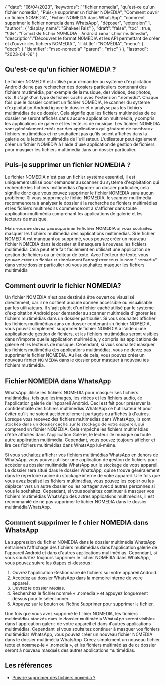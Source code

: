 {
"date": "06/04/2023",
  "keywords": [
"fichier nomedia",
"qu'est-ce qu'un fichier nomedia",
"Puis-je supprimer un fichier NOMEDIA",
"Comment ouvrir un fichier NOMEDIA",
"Fichier NOMEDIA dans WhatsApp",
"comment supprimer le fichier nomedia dans WhatsApp",
"déposer",
"extension"
],
  "author": {
"display_name": "Shakeel Faiz"
},
"draft": "false",
"toc" : true,
"title": "Format de fichier NOMEDIA - Android sans fichier multimédia",
  "description":"Découvrez le format NOMEDIA et les API permettant de créer et d'ouvrir des fichiers NOMEDIA.",
"linktitle": "NOMÉDIA",
  "menu": {
    "docs": {
      "identifier": "misc-nomedia",
"parent" : "misc"
}
},
"lastmod": "2023-04-06"
}

## Qu'est-ce qu'un fichier NOMEDIA ?

Le fichier NOMEDIA est utilisé pour demander au système d'exploitation Android de ne pas rechercher des dossiers particuliers contenant des fichiers multimédia, par exemple de la musique, des vidéos, des photos, etc. Il s'agit d'un type de fichier caché avec l'extension ".nomedia". Chaque fois que le dossier contient un fichier NOMEDIA, le scanner du système d'exploitation Android ignore le dossier et n'analyse pas les fichiers multimédias de ce dossier. Cela signifie que les fichiers multimédias de ce dossier ne seront affichés dans aucune application multimédia, y compris les applications de galerie et les lecteurs de musique. Les fichiers NOMEDIA sont généralement créés par des applications qui génèrent de nombreux fichiers multimédias et ne souhaitent pas qu'ils soient affichés dans la galerie ou le lecteur multimédia de l'utilisateur. L'utilisateur peut également créer un fichier NOMEDIA à l'aide d'une application de gestion de fichiers pour masquer les fichiers multimédia dans un dossier particulier.

## Puis-je supprimer un fichier NOMEDIA ?

Le fichier NOMEDIA n'est pas un fichier système essentiel, il est uniquement utilisé pour demander au scanner du système d'exploitation qui recherche les fichiers multimédias d'ignorer un dossier particulier, cela signifie donc que vous pouvez supprimer le fichier NOMEDIA sans aucun problème. Si vous supprimez le fichier NOMEDIA, le scanner multimédia recommencera à analyser le dossier à la recherche de fichiers multimédias et les fichiers multimédias commenceront à s'afficher dans toute application multimédia comprenant les applications de galerie et les lecteurs de musique.

Mais vous ne devez pas supprimer le fichier NOMEDIA si vous souhaitez masquer les fichiers multimédia des applications multimédias. Si le fichier NOMEDIA est manquant ou supprimé, vous pouvez créer un nouveau fichier NOMEDIA dans le dossier et il masquera à nouveau les fichiers multimédia. Cela peut être fait facilement en utilisant une application de gestion de fichiers ou un éditeur de texte. Avec l'éditeur de texte, vous pouvez créer un fichier et simplement l'enregistrer sous le nom ".nomedia" dans votre dossier particulier où vous souhaitez masquer les fichiers multimédia.

## Comment ouvrir le fichier NOMEDIA?

Un fichier NOMEDIA n'est pas destiné à être ouvert ou visualisé directement, car il ne contient aucune donnée accessible ou visualisable par les utilisateurs. Il s'agit plutôt d'un fichier caché utilisé par le système d'exploitation Android pour demander au scanner multimédia d'ignorer les fichiers multimédias dans un dossier particulier. Si vous souhaitez afficher les fichiers multimédias dans un dossier contenant un fichier NOMEDIA, vous pouvez simplement supprimer le fichier NOMEDIA à l'aide d'une application de gestion de fichiers, et les fichiers multimédias seront visibles dans n'importe quelle application multimédia, y compris les applications de galerie et les lecteurs de musique. Cependant, si vous souhaitez masquer les fichiers multimédia des applications multimédias, vous ne devez pas supprimer le fichier NOMEDIA. Au lieu de cela, vous pouvez créer un nouveau fichier NOMEDIA dans le dossier pour masquer à nouveau les fichiers multimédia.

## Fichier NOMEDIA dans WhatsApp

WhatsApp utilise les fichiers NOMEDIA pour masquer ses fichiers multimédias, tels que les images, les vidéos et les fichiers audio, de l'application galerie de l'appareil Android. Ceci est fait pour préserver la confidentialité des fichiers multimédias WhatsApp de l'utilisateur et pour éviter qu'ils ne soient accidentellement partagés ou affichés à d'autres. Lorsque vous recevez des fichiers multimédias dans WhatsApp, ils sont stockés dans un dossier caché sur le stockage de votre appareil, qui comprend un fichier NOMEDIA. Cela empêche les fichiers multimédias d'être affichés dans l'application Galerie, le lecteur de musique ou toute autre application multimédia. Cependant, vous pouvez toujours afficher et lire ces fichiers multimédias dans WhatsApp lui-même.

Si vous souhaitez afficher vos fichiers multimédias WhatsApp en dehors de WhatsApp, vous pouvez utiliser une application de gestion de fichiers pour accéder au dossier multimédia WhatsApp sur le stockage de votre appareil. Le dossier sera situé dans le dossier WhatsApp, qui se trouve généralement dans le répertoire racine du stockage interne de votre appareil. Une fois que vous avez localisé les fichiers multimédias, vous pouvez les copier ou les déplacer vers un autre dossier ou les partager avec d'autres personnes si vous le souhaitez. Cependant, si vous souhaitez continuer à masquer vos fichiers multimédias WhatsApp des autres applications multimédias, il est recommandé de ne pas supprimer le fichier NOMEDIA dans le dossier multimédia WhatsApp.

## Comment supprimer le fichier NOMEDIA dans WhatsApp

La suppression du fichier NOMEDIA dans le dossier multimédia WhatsApp entraînera l'affichage des fichiers multimédias dans l'application galerie de l'appareil Android et dans d'autres applications multimédias. Cependant, si vous souhaitez toujours supprimer le fichier NOMEDIA dans WhatsApp, vous pouvez suivre les étapes ci-dessous :

1. Ouvrez l'application Gestionnaire de fichiers sur votre appareil Android.
2. Accédez au dossier WhatsApp dans la mémoire interne de votre appareil.
3. Ouvrez le dossier Médias.
4. Recherchez le fichier nommé « .nomedia » et appuyez longuement dessus pour le sélectionner.
5. Appuyez sur le bouton ou l'icône Supprimer pour supprimer le fichier.

Une fois que vous avez supprimé le fichier NOMEDIA, les fichiers multimédias stockés dans le dossier multimédia WhatsApp seront visibles dans l'application galerie de votre appareil et dans d'autres applications multimédias. Cependant, si vous souhaitez continuer à masquer vos fichiers multimédias WhatsApp, vous pouvez créer un nouveau fichier NOMEDIA dans le dossier multimédia WhatsApp. Créez simplement un nouveau fichier texte et nommez-le « .nomedia », et les fichiers multimédias de ce dossier seront à nouveau masqués des autres applications multimédias.

## Les références
* [Puis-je supprimer des fichiers nomedia ?](https://www.quora.com/Can-I-delete-nomedia-files)

